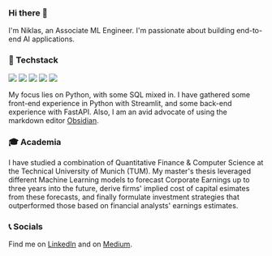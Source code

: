 ### Hi there 👋

I'm Niklas, an Associate ML Engineer. I'm passionate about building end-to-end AI applications.

### 🤖 Techstack

<img src="https://img.shields.io/badge/-Python-3776AB?logo=python&logoColor=white&style=flat"/> <img src="https://img.shields.io/badge/-SQL-4169E1?logo=postgresql&logoColor=white&style=flat"/> <img src="https://img.shields.io/badge/fastapi-109989?logo=FASTAPI&logoColor=white&style=flat"/> <img src="https://img.shields.io/badge/-Streamlit-FF4B4B?logo=streamlit&logoColor=white&style=flat"/> <img src="https://img.shields.io/badge/-Obsidian-7C3AED?logo=obsidian&logoColor=white&style=flat"/>

My focus lies on Python, with some SQL mixed in. I have gathered some front-end experience in Python with Streamlit, and some back-end experience with FastAPI. Also, I am an avid advocate of using the markdown editor [Obsidian](https://obsidian.md/).

### 🎓 Academia

I have studied a combination of Quantitative Finance & Computer Science at the Technical University of Munich (TUM). My master's thesis leveraged different Machine Learning models to forecast Corporate Earnings up to three years into the future, derive firms' implied cost of capital esimates from these forecasts, and finally formulate investment strategies that outperformed those based on financial analysts' earnings estimates.

### 📞 Socials

Find me on [LinkedIn](https://www.linkedin.com/in/niklasbaier/) and on [Medium](https://medium.com/@niklas.baier).

